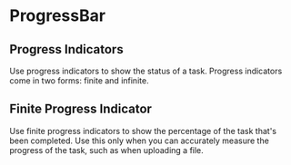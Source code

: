# ProgressBar 
## Progress Indicators
Use progress indicators to show the status of a task. Progress indicators come in two forms: finite and infinite.

## Finite Progress Indicator
Use finite progress indicators to show the percentage of the task that's been completed. Use this only when you can accurately measure the progress of the task, such as when uploading a file.